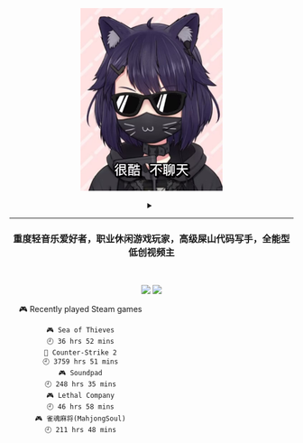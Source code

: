 <p align="center"><img src="./top.jpg" width="50%"/></p>
<details>
    <summary align="center"></summary>
    <p align="center">播放键</p>
</details>

---

<h3 align="center">重度轻音乐爱好者，职业休闲游戏玩家，高级屎山代码写手，全能型低创视频主</h3>
<br>

<p align="center">
  <a target="_blank" href="https://space.bilibili.com/3837681/"><img src="https://img.shields.io/badge/dynamic/json?style=flat-square&logo=bilibili&label=Bilibili&query=data.follower&url=https%3A%2F%2Fapi.bilibili.com%2Fx%2Frelation%2Fstat%3Fvmid%3D3837681%26jsonp%3Djsonp" /></a>
  <a target="_blank" href="https://steamcommunity.com/id/pisdoit"><img src="https://img.shields.io/badge/Steam-232361?logo=Steam&style=flat-square" /></a>
</p>

<div align="center" style="width: 50%">
    
<!-- steam-box start -->
🎮 Recently played Steam games
```text
🎮 Sea of Thieves                   🕘 36 hrs 52 mins
🔫 Counter-Strike 2                 🕘 3759 hrs 51 mins
🎮 Soundpad                         🕘 248 hrs 35 mins
🎮 Lethal Company                   🕘 46 hrs 58 mins
🎮 雀魂麻将(MahjongSoul)            🕘 211 hrs 48 mins
```
<!-- Powered by https://github.com/YouEclipse/steam-box . -->
<!-- steam-box end -->
    
</div>
